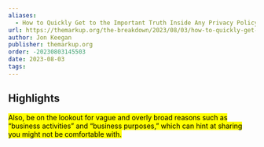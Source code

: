 ```yaml
---
aliases:
  - How to Quickly Get to the Important Truth Inside Any Privacy Policy
url: https://themarkup.org/the-breakdown/2023/08/03/how-to-quickly-get-to-the-important-truth-inside-any-privacy-policy
author: Jon Keegan
publisher: themarkup.org
order: -20230803145503
date: 2023-08-03
tags:
---
```


## Highlights
<mark>Also, be on the lookout for vague and overly broad reasons such as “business activities” and “business purposes,” which can hint at sharing you might not be comfortable with.</mark>

